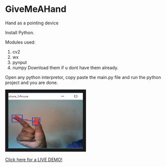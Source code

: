 # GiveMeAHand
Hand as a pointing device

Install Python.

Modules used:
   1. cv2
   2. wx
   3. pynput
   4. numpy
         Download them if u dont have them already.
         
         
 Open any python interpretor, copy paste the main.py file and run the python project
 and you are done.
         

 
 <a href=" https://www.youtube.com/watch?v=qSUOTEljs_Y&ab_channel=KreativeKorner" target="_blank"><img src="https://github.com/akill-coder/Give_Me_A_Hand/blob/main/Mouse-Movement-Open-Gesture_Q320.jpg" 
alt="IMAGE ALT TEXT HERE" width="240" height="180" border="10" /></a>
  


 <a href=" https://www.youtube.com/watch?v=qSUOTEljs_Y&ab_channel=KreativeKorner" target="_blank">Click here for a LIVE DEMO!</a>
  
